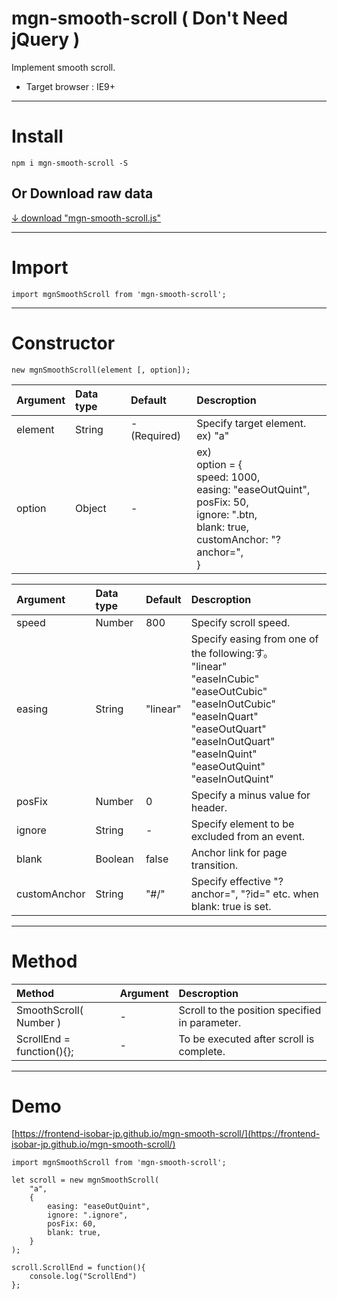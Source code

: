 # mgn-smooth-scroll ( Don't Need jQuery )


Implement smooth scroll.
- Target browser : IE9+

___

# Install

```
npm i mgn-smooth-scroll -S
```

## Or Download raw data
[↓ download "mgn-smooth-scroll.js"](https://raw.githubusercontent.com/frontend-isobar-jp/mgn-smooth-scroll/master/src/mgn-smooth-scroll.js)

___

# Import

```
import mgnSmoothScroll from 'mgn-smooth-scroll';
```

___

# Constructor

```
new mgnSmoothScroll(element [, option]);
```
|Argument|Data type|Default|Descroption|
|:-------|:--------|:------|:----------|
|element|String|-(Required)|Specify target element.<br>ex) "a"|
|option|Object|-|ex)<br>option = {<br>speed: 1000,<br>easing: "easeOutQuint",<br>posFix: 50,<br>ignore: ".btn,<br>blank: true,<br>customAnchor: "?anchor=",<br>}|


|Argument|Data type|Default|Descroption|
|:-------|:--------|:------|:----------|
|speed|Number|800|Specify scroll speed.|
|easing|String|"linear"|Specify easing from one of the following:す。<br>"linear"<br>"easeInCubic"<br>"easeOutCubic"<br>"easeInOutCubic"<br>"easeInQuart"<br>"easeOutQuart"<br>"easeInOutQuart"<br>"easeInQuint"<br>"easeOutQuint"<br>"easeInOutQuint"|
|posFix|Number|0|Specify a minus value for header.|
|ignore|String|-|Specify element to be excluded from an event.|
|blank|Boolean|false|Anchor link for page transition.|
|customAnchor|String|"#/"|Specify effective "?anchor=", "?id=" etc. when blank: true is set.|
___

# Method

|Method|Argument|Descroption|
|:-------|:--------|:------|
|SmoothScroll( Number )|-|Scroll to the position specified in parameter.|
|ScrollEnd = function(){};|-|To be executed after scroll is complete.|

___

# Demo

[https://frontend-isobar-jp.github.io/mgn-smooth-scroll/](https://frontend-isobar-jp.github.io/mgn-smooth-scroll/)

```
import mgnSmoothScroll from 'mgn-smooth-scroll';

let scroll = new mgnSmoothScroll(
    "a",
    {
        easing: "easeOutQuint",
        ignore: ".ignore",
        posFix: 60,
        blank: true,
    }
);

scroll.ScrollEnd = function(){
    console.log("ScrollEnd")
};
```
